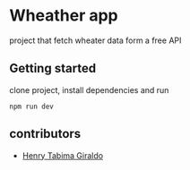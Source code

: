 # Wheather app

project that fetch wheater data form a free API

## Getting started

clone project, install dependencies and run

`npm run dev`

## contributors

* [Henry Tabima Giraldo](https://HenryTabima.github.io)
